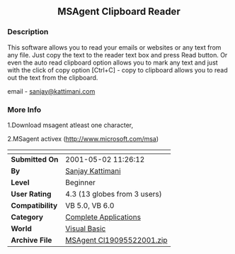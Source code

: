 ﻿<div align="center">

## MSAgent Clipboard Reader


</div>

### Description

This software allows you to read your emails or websites or any text from any file. Just copy the text to the reader text box and press Read button. Or even the auto read clipboard option allows you to mark any text and just with the click of copy option [Ctrl+C] - copy to clipboard allows you to read out the text from the clipboard.

email - sanjay@kattimani.com
 
### More Info
 
1.Download msagent atleast one character,

2.MSagent activex (http://www.microsoft.com/msa)


<span>             |<span>
---                |---
**Submitted On**   |2001-05-02 11:26:12
**By**             |[Sanjay Kattimani](https://github.com/Planet-Source-Code/PSCIndex/blob/master/ByAuthor/sanjay-kattimani.md)
**Level**          |Beginner
**User Rating**    |4.3 (13 globes from 3 users)
**Compatibility**  |VB 5\.0, VB 6\.0
**Category**       |[Complete Applications](https://github.com/Planet-Source-Code/PSCIndex/blob/master/ByCategory/complete-applications__1-27.md)
**World**          |[Visual Basic](https://github.com/Planet-Source-Code/PSCIndex/blob/master/ByWorld/visual-basic.md)
**Archive File**   |[MSAgent Cl19095522001\.zip](https://github.com/Planet-Source-Code/sanjay-kattimani-msagent-clipboard-reader__1-22860/archive/master.zip)








